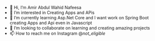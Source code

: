 - 👋 Hi, I’m Amir Abdul Wahid Nafeesa
- 👀 I’m interested in Creating Apps and APis
- 🌱 I’m currently learning Asp.Net Core and I want work on Spring Boot creating Apps and Api even in Javascript
- 💞️ I’m looking to collaborate on learning and creating amazing projects
- 📫 How to reach me on Instagram @_not_eligible_

<!---
Aali34362/Aali34362 is a ✨ special ✨ repository because its `README.md` (this file) appears on your GitHub profile.
You can click the Preview link to take a look at your changes.
--->
